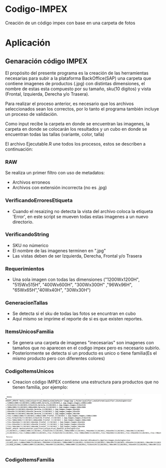 # Codigo-IMPEX
 Creación de un código impex con base en una carpeta de fotos

# Aplicación 
## Genaración código IMPEX 

El propósito del presente programa es la creación de las herramientas necesarias para subir a la plataforma BackOffice(SAP) una carpeta que contiene imagenes de productos (.jpg) con distintas dimensiones, el nombre de estas esta compuesto por su tamaño, sku(10 digitos) y vista (Frontal, Izquierda, Derecha y/o Trasera). 

Para realizar el proceso anterior, es necesario que los archivos seleccionados sean los correctos, por lo tanto el programa también incluye un proceso de validación. 

Como input recibe la carpeta en donde se encuentran las imagenes, la carpeta en donde se colocarán los resultados y un cubo en donde se encuentran todas las tallas (variante, color, talla) 


El archivo Ejecutable.R une todos los procesos, estos se describen a continuación: 

### RAW 

Se realiza un primer filtro con uso de metadatos: 

* Archivos erroneos
* Archivos con extensión incorrecta (no es .jpg)

### VerificandoErroresEtiqueta

* Cuando el resaizing no detecta la vista del archivo coloca la etiqueta 'Error', en este script se mueven todas estas imagenes a un nuevo directorio.

### VerificandoString

* SKU no númerico 
* El nombre de las imagenes terminen en ".jpg"
* Las vistas deben de ser Izquierda, Derecha, Frontal y/o Trasera

### Requerimientos

* Una sola imagen con todas las dimensiones ("1200Wx1200H", "515Wx515H", "400Wx600H", "300Wx300H" ,"96Wx96H", "65Wx65H","40Wx40H", "30Wx30H")

### GeneracionTallas

* Se detecta si el sku de todas las fotos se encuntran en cubo
* Aquí mismo se imprime el reporte de si es que existen reportes. 

### ItemsUnicosFamilia

* Se genera una carpeta de imagenes "inecesarias" son imagenes con tamaños que no aparecen en el codigo impex pero es necesario subirlo. 
* Posteriormente se detecta si un producto es unico o tiene familia(Es el mismo producto pero con diferentes colores)

### CodigoItemsUnicos

* Creacion código IMPEX contiene una estructura para productos que no tienen familia, por ejemplo: 

![Producto sin familia, dos vistas](Ejemplo1ItemSinFamilia.png)

### CodigoItemsFamilia




